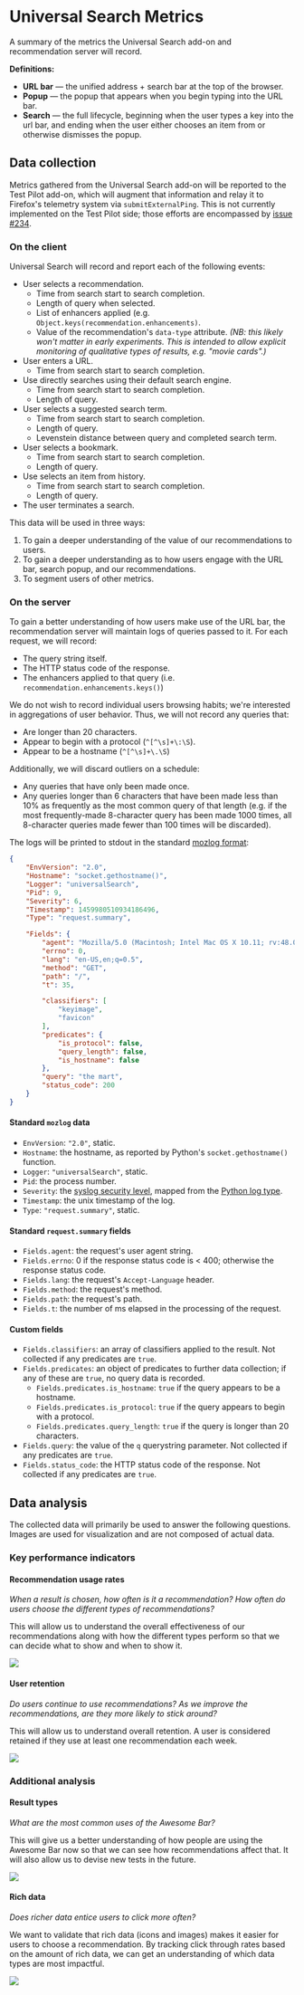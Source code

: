 # Universal Search Metrics

A summary of the metrics the Universal Search add-on and recommendation server will record.

**Definitions:**

- **URL bar** — the unified address + search bar at the top of the browser.
- **Popup** — the popup that appears when you begin typing into the URL bar.
- **Search** — the full lifecycle, beginning when the user types a key into the url bar, and ending when the user either chooses an item from or otherwise dismisses the popup.


## Data collection

Metrics gathered from the Universal Search add-on will be reported to the Test Pilot add-on, which will augment that information and relay it to Firefox's telemetry system via `submitExternalPing`. This is not currently implemented on the Test Pilot side; those efforts are encompassed by [issue #234](https://github.com/mozilla/testpilot/issues/234).


### On the client

Universal Search will record and report each of the following events:

- User selects a recommendation.
	- Time from search start to search completion.
	- Length of query when selected.
	- List of enhancers applied (e.g. `Object.keys(recommendation.enhancements)`.
	- Value of the recommendation's `data-type` attribute. _(NB: this likely won't matter in early experiments. This is intended to allow explicit monitoring of qualitative types of results, e.g. "movie cards".)_
- User enters a URL.
	- Time from search start to search completion.
- Use directly searches using their default search engine.
	- Time from search start to search completion.
	- Length of query.
- User selects a suggested search term.
	- Time from search start to search completion.
	- Length of query.
	- Levenstein distance between query and completed search term.
- User selects a bookmark.
	- Time from search start to search completion.
	- Length of query.
- Use selects an item from history.
	- Time from search start to search completion.
	- Length of query.
- The user terminates a search.

This data will be used in three ways:

1. To gain a deeper understanding of the value of our recommendations to users.
2. To gain a deeper understanding as to how users engage with the URL bar, search popup, and our recommendations.
3. To segment users of other metrics.


### On the server

To gain a better understanding of how users make use of the URL bar, the recommendation server will maintain logs of queries passed to it. For each request, we will record:

- The query string itself.
- The HTTP status code of the response.
- The enhancers applied to that query (i.e. `recommendation.enhancements.keys()`)

We do not wish to record individual users browsing habits; we're interested in aggregations of user behavior. Thus, we will not record any queries that:

- Are longer than 20 characters.
- Appear to begin with a protocol (`^[^\s]+\:\S`).
- Appear to be a hostname (`^[^\s]+\.\S`)

Additionally, we will discard outliers on a schedule:

- Any queries that have only been made once.
- Any queries longer than 6 characters that have been made less than 10% as frequently as the most common query of that length (e.g. if the most frequently-made 8-character query has been made 1000 times, all 8-character queries made fewer than 100 times will be discarded).

The logs will be printed to stdout in the standard [mozlog format](https://github.com/mozilla-services/Dockerflow/blob/master/docs/mozlog.md):

```json
{
    "EnvVersion": "2.0",
    "Hostname": "socket.gethostname()",
    "Logger": "universalSearch",
    "Pid": 9,
    "Severity": 6,
    "Timestamp": 1459980510934186496,
    "Type": "request.summary",

    "Fields": {
        "agent": "Mozilla/5.0 (Macintosh; Intel Mac OS X 10.11; rv:48.0) Gecko/20100101 Firefox/48.0",
        "errno": 0,
        "lang": "en-US,en;q=0.5",
        "method": "GET",
        "path": "/",
        "t": 35,

        "classifiers": [
            "keyimage",
            "favicon"
        ],
        "predicates": {
            "is_protocol": false,
            "query_length": false,
            "is_hostname": false
        },
        "query": "the mart",
        "status_code": 200
    }
}
```


#### Standard `mozlog` data

* `EnvVersion`: `"2.0"`, static.
* `Hostname`: the hostname, as reported by Python's `socket.gethostname()` function.
* `Logger`: `"universalSearch"`, static.
* `Pid`: the process number.
* `Severity`: the [syslog security level](https://en.wikipedia.org/wiki/Syslog#Severity_level), mapped from the [Python log type](https://docs.python.org/3/library/logging.html#logging-levels).
* `Timestamp`: the unix timestamp of the log.
* `Type`: `"request.summary"`, static.


#### Standard `request.summary` fields

* `Fields.agent`: the request's user agent string.
* `Fields.errno`: 0 if the response status code is < 400; otherwise the response status code.
* `Fields.lang`: the request's `Accept-Language` header.
* `Fields.method`: the request's method.
* `Fields.path`: the request's path.
* `Fields.t`: the number of ms elapsed in the processing of the request.


#### Custom fields

* `Fields.classifiers`: an array of classifiers applied to the result. Not collected if any predicates are `true`.
* `Fields.predicates`: an object of predicates to further data collection; if any of these are `true`, no query data is recorded.
    * `Fields.predicates.is_hostname`: `true` if the query appears to be a hostname.
    * `Fields.predicates.is_protocol`: `true` if the query appears to begin with a protocol.
    * `Fields.predicates.query_length`: `true` if the query is longer than 20 characters.
* `Fields.query`: the value of the `q` querystring parameter. Not collected if any predicates are `true`.
* `Fields.status_code`: the HTTP status code of the response. Not collected if any predicates are `true`.


## Data analysis

The collected data will primarily be used to answer the following questions. Images are used for visualization and are not composed of actual data.


### Key performance indicators


#### Recommendation usage rates

_When a result is chosen, how often is it a recommendation? How often do users choose the different types of recommendations?_

This will allow us to understand the overall effectiveness of our recommendations along with how the different types perform so that we can decide what to show and when to show it.

![](images/kpi_1.png)


#### User retention

_Do users continue to use recommendations? As we improve the recommendations, are they more likely to stick around?_

This will allow us to understand overall retention. A user is considered retained if they use at least one recommendation each week.

![](images/kpi_2.png)


### Additional analysis


#### Result types

_What are the most common uses of the Awesome Bar?_

This will give us a better understanding of how people are using the Awesome Bar now so that we can see how recommendations affect that. It will also allow us to devise new tests in the future.

![](images/addtl_1.png)


#### Rich data

_Does richer data entice users to click more often?_

We want to validate that rich data (icons and images) makes it easier for users to choose a recommendation. By tracking click through rates based on the amount of rich data, we can get an understanding of which data types are most impactful.

![](images/addtl_2.png)
